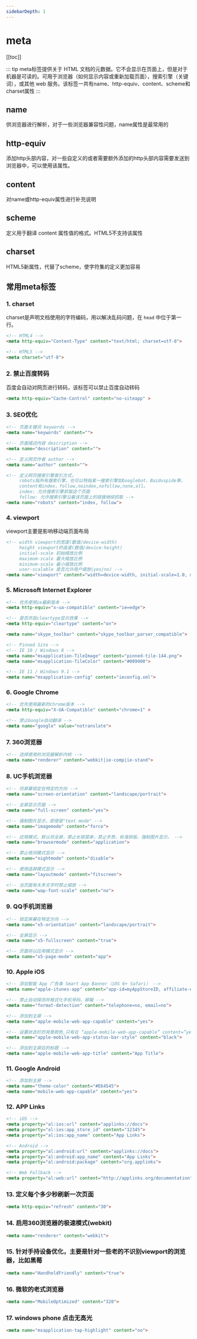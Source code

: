 ```yaml
---
sidebarDepth: 1
---
```


# meta

[[toc]]

::: tip
meta标签提供关于 HTML 文档的元数据。它不会显示在页面上，但是对于机器是可读的。可用于浏览器（如何显示内容或重新加载页面），搜索引擎（关键词），或其他 web 服务。该标签一共有name、http-equiv、content、scheme和charset属性
:::

## name

供浏览器进行解析，对于一些浏览器兼容性问题，name属性是最常用的

## http-equiv

添加http头部内容，对一些自定义的或者需要额外添加的http头部内容需要发送到浏览器中，可以使用该属性。

## content

对name或http-equiv属性进行补充说明

## scheme

定义用于翻译 content 属性值的格式。HTML5不支持该属性

## charset

HTML5新属性，代替了scheme，使字符集的定义更加容易

## 常用meta标签

### 1. charset

charset是声明文档使用的字符编码，用以解决乱码问题，在 <code>head</code> 中位于第一行。

```html
<!-- HTML4 -->
<meta http-equiv="Content-Type" content="text/html; charset=utf-8">

<!-- HTML5 -->
<meta charset="utf-8">
```

### 2. 禁止百度转码

百度会自动对网页进行转码，该标签可以禁止百度自动转码

```html
<meta http-equiv="Cache-Control" content="no-siteapp" >
```

### 3. SEO优化

```html
<!-- 页面关键词 keywords -->
<meta name="keywords" content="">

<!-- 页面描述内容 description -->
<meta name="description" content="">

<!-- 定义网页作者 author -->
<meta name="author" content="">

<!-- 定义网页搜索引擎索引方式，
     robots指所有搜索引擎，也可以特指某一搜索引擎如Googlebot、Baiduspide等，
     content有index，follow,noindex,nofollow,none,all。
     index: 允许搜索引擎抓取这个页面
     follow: 允许搜索引擎沿着该页面上的链接继续抓取 -->
<meta name="robots" content="index, follow">
```

### 4. viewport

viewport主要是影响移动端页面布局

```html
<!-- width viewport的宽度(数值/device-width)
     height viewport的高度(数值/device-height)
     initial-scale 初始缩放比例
     maximum-scale 最大缩放比例
     minimum-scale 最小缩放比例
     user-scalable 是否允许用户缩放(yes/no) -->
<meta name="viewport" content="width=device-width, initial-scale=1.0, maximum-scale=1.0, minimum-scale=1.0, user-scalable=no">
```

### 5. Microsoft Internet Explorer

```html
<!-- 优先使用ie最新版本 -->
<meta http-equiv="x-ua-compatible" content="ie=edge">

<!-- 是否开启cleartype显示效果 -->
<meta http-equiv="cleartype" content="on">

<meta name="skype_toolbar" content="skype_toolbar_parser_compatible">

<!-- Pinned Site -->
<!-- IE 10 / Windows 8 -->
<meta name="msapplication-TileImage" content="pinned-tile-144.png">
<meta name="msapplication-TileColor" content="#009900">

<!-- IE 11 / Windows 9.1 -->
<meta name="msapplication-config" content="ieconfig.xml">
```

### 6. Google Chrome

```html
<!-- 优先使用最新的chrome版本 -->
<meta http-equiv="X-UA-Compatible" content="chrome=1" >

<!-- 禁止Google自动翻译 -->
<meta name="google" value="notranslate">
```

### 7. 360浏览器

```html
<!-- 选择使用的浏览器解析内核 -->
<meta name="renderer" content="webkit|ie-comp|ie-stand">
```

### 8. UC手机浏览器

```html
<!-- 将屏幕锁定在特定的方向 -->
<meta name="screen-orientation" content="landscape/portrait">

<!-- 全屏显示页面 -->
<meta name="full-screen" content="yes">

<!-- 强制图片显示，即使是"text mode" -->
<meta name="imagemode" content="force">

<!-- 应用模式，默认将全屏，禁止长按菜单，禁止手势，标准排版，强制图片显示。 -->
<meta name="browsermode" content="application">

<!-- 禁止夜间模式显示 -->
<meta name="nightmode" content="disable">

<!-- 使用适屏模式显示 -->
<meta name="layoutmode" content="fitscreen">

<!-- 当页面有太多文字时禁止缩放 -->
<meta name="wap-font-scale" content="no">
```

### 9. QQ手机浏览器

```html
<!-- 锁定屏幕在特定方向 -->
<meta name="x5-orientation" content="landscape/portrait">

<!-- 全屏显示 -->
<meta name="x5-fullscreen" content="true">

<!-- 页面将以应用模式显示 -->
<meta name="x5-page-mode" content="app">
```

### 10. Apple iOS

```html
<!-- 添加智能 App 广告条 Smart App Banner（iOS 6+ Safari） -->
<meta name="apple-itunes-app" content="app-id=myAppStoreID, affiliate-data=myAffiliateData, app-argument=myURL">

<!-- 禁止自动探测并格式化手机号码、邮箱 -->
<meta name="format-detection" content="telephone=no, email=no">

<!-- 添加到主屏 -->
<meta name="apple-mobile-web-app-capable" content="yes">

<!-- 设置状态栏的背景颜色,只有在 “apple-mobile-web-app-capable” content=”yes” 时生效 -->
<meta name="apple-mobile-web-app-status-bar-style" content="black">

<!-- 添加到主屏后的标题 -->
<meta name="apple-mobile-web-app-title" content="App Title">
```

### 11. Google Android

```html
<!-- 添加到主屏 -->
<meta name="theme-color" content="#E64545">
<meta name="mobile-web-app-capable" content="yes">
```

### 12. APP Links

```html
<!-- iOS -->
<meta property="al:ios:url" content="applinks://docs">
<meta property="al:ios:app_store_id" content="12345">
<meta property="al:ios:app_name" content="App Links">

<!-- Android -->
<meta property="al:android:url" content="applinks://docs">
<meta property="al:android:app_name" content="App Links">
<meta property="al:android:package" content="org.applinks">

<!-- Web Fallback -->
<meta property="al:web:url" content="http://applinks.org/documentation">
```

### 13. 定义每个多少秒刷新一次页面

```html
<meta http-equiv="refresh" content="30">
```

### 14. 启用360浏览器的极速模式(webkit)

```html
<meta name="renderer" content="webkit">
```

### 15. 针对手持设备优化，主要是针对一些老的不识别viewport的浏览器，比如黑莓

```html
<meta name="HandheldFriendly" content="true">
```

### 16. 微软的老式浏览器

```html
<meta name="MobileOptimized" content="320">
```

### 17. windows phone 点击无高光

```html
<meta name="msapplication-tap-highlight" content="no">
```